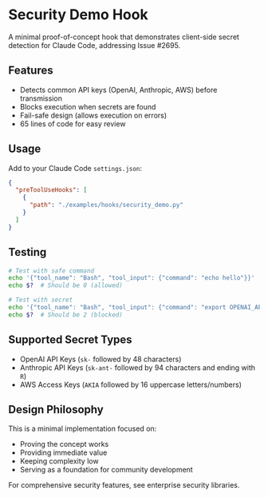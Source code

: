 # Security Demo Hook

A minimal proof-of-concept hook that demonstrates client-side secret detection for Claude Code, addressing Issue #2695.

## Features

- Detects common API keys (OpenAI, Anthropic, AWS) before transmission
- Blocks execution when secrets are found
- Fail-safe design (allows execution on errors)
- 65 lines of code for easy review

## Usage

Add to your Claude Code `settings.json`:

```json
{
  "preToolUseHooks": [
    {
      "path": "./examples/hooks/security_demo.py"
    }
  ]
}
```

## Testing

```bash
# Test with safe command
echo '{"tool_name": "Bash", "tool_input": {"command": "echo hello"}}' | python3 security_demo.py
echo $?  # Should be 0 (allowed)

# Test with secret
echo '{"tool_name": "Bash", "tool_input": {"command": "export OPENAI_API_KEY=sk-1234567890abcdef1234567890abcdef1234567890abcdef12"}}' | python3 security_demo.py
echo $?  # Should be 2 (blocked)
```

## Supported Secret Types

- OpenAI API Keys (`sk-` followed by 48 characters)
- Anthropic API Keys (`sk-ant-` followed by 94 characters and ending with `R`)
- AWS Access Keys (`AKIA` followed by 16 uppercase letters/numbers)

## Design Philosophy

This is a minimal implementation focused on:
- Proving the concept works
- Providing immediate value
- Keeping complexity low
- Serving as a foundation for community development

For comprehensive security features, see enterprise security libraries.